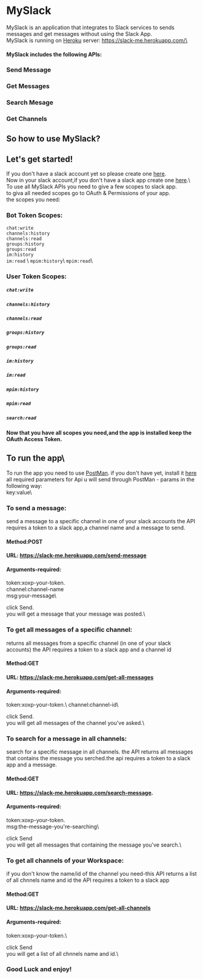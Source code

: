# MySlack
MySlack is an application that integrates to Slack services to sends messages and get messages without using the Slack App.\
MySlack is running on [Heroku](https://www.heroku.com/) server: https://slack-me.herokuapp.com/\
#### MySlack includes the following APIs:
### Send Message
### Get Messages
### Search Mesage
### Get Channels


## So how to use MySlack? 

## Let's get started! 
If you don't have a slack account yet so please create one [here](https://slack.com/intl/en-il/get-started#/createnew).\
Now in your slack account,if you don't have a slack app create one [here](https://api.slack.com/apps).\ 
To use all MySlack APIs you need to give a few scopes to slack app.\
to giva all needed scopes go to OAuth & Permissions of your app.\
the scopes you need:
### Bot Token Scopes:
```chat:write``` \
 ```channels:history```\
 ```channels:read```\
 ```groups:history```\
 ```groups:read``` \
 ```im:history```\
 ```im:read``` \ 
 ```mpim:history```\ 
 ```mpim:read```\
### User Token Scopes:
##### ```chat:write```
##### ```channels:history``` 
##### ```channels:read```
##### ```groups:history```
##### ```groups:read``` 
##### ```im:history```   
##### ```im:read```  
##### ```mpim:history```
##### ```mpim:read```	 
##### ```search:read``` 
#### Now that you have all scopes you need,and the app is installed keep the OAuth Access Token.

## To run the app\

To run the app you need to use [PostMan](https://www.postman.com/). if you don't have yet, install it [here](https://www.postman.com/downloads/)\
all required parameters for Api u will send through PostMan - params in the following way:\
key:value\

### To send a message:
send a message to a specific channel in one of your slack accounts the API requires a token to a slack app,a channel name and a message to send.
#### Method:POST
#### URL: https://slack-me.herokuapp.com/send-message
#### Arguments-required:
token:xoxp-your-token.\
channel:channel-name\
msg:your-message\

click Send.\
you will get a message that your message was posted.\

### To get all messages of a specific channel:
returns all messages from a specific channel (in one of your slack accounts) the API requires a token to a slack app and a channel id 
#### Method:GET
#### URL: https://slack-me.herokuapp.com/get-all-messages
#### Arguments-required:
token:xoxp-your-token.\ 
channel:channel-id\

click Send.\
you will get all messages of the channel you've asked.\

### To search for a message in all channels:
search for a specific message in all channels. the API returns all messages that contains the message you serched.the api requires a token to a slack app and a message.
#### Method:GET
#### URL: https://slack-me.herokuapp.com/search-message.
#### Arguments-required:
token:xoxp-your-token.\
msg:the-message-you're-searching\

click Send\
you will get all messages that containing the message you've search.\

### To get all channels of your Workspace:
if you don't know the name/id of the channel you need-this API returns a list of all chnnels name and id the API requires a token to a slack app
#### Method:GET
#### URL: https://slack-me.herokuapp.com/get-all-channels
#### Arguments-required:
token:xoxp-your-token.\

click Send\
you will get a list of all chnnels name and id.\

### Good Luck and enjoy! 
